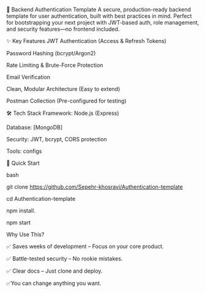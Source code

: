 🔐 Backend Authentication Template
A secure, production-ready backend template for user authentication, built with best practices in mind. Perfect for bootstrapping your next project with JWT-based auth, role management, and security features—no frontend included.

✨ Key Features
JWT Authentication (Access & Refresh Tokens)

Password Hashing (bcrypt/Argon2)

Rate Limiting & Brute-Force Protection

Email Verification

Clean, Modular Architecture (Easy to extend)

Postman Collection (Pre-configured for testing)

🛠 Tech Stack
Framework: Node.js (Express)

Database: [MongoDB]

Security: JWT, bcrypt, CORS protection

Tools: configs

🚀 Quick Start

bash

git clone https://github.com/Sepehr-khosravi/Authentication-template

cd Authentication-template

npm install.

npm start

Why Use This?

✅ Saves weeks of development – Focus on your core product.

✅ Battle-tested security – No rookie mistakes.

✅ Clear docs – Just clone and deploy.

✅You can change anything you want.

